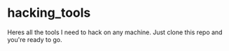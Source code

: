 # hacking_tools
Heres all the tools I need to hack on any machine. Just clone this repo and you're ready to go.
